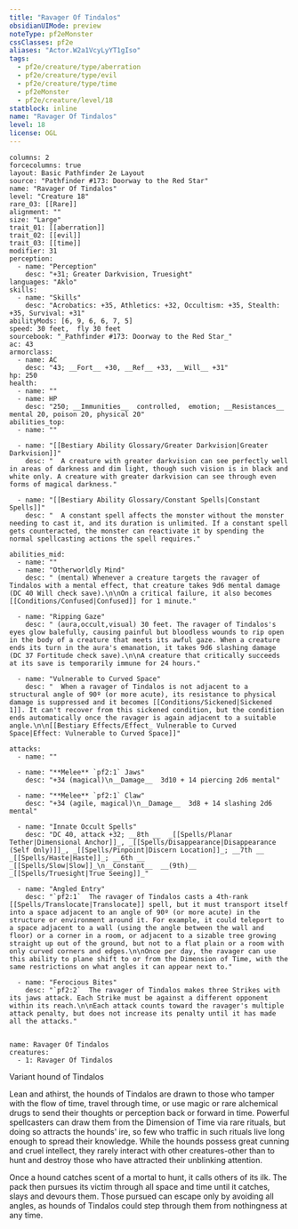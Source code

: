 ```yaml
---
title: "Ravager Of Tindalos"
obsidianUIMode: preview
noteType: pf2eMonster
cssClasses: pf2e
aliases: "Actor.W2a1VcyLyYT1gIso" 
tags:
  - pf2e/creature/type/aberration
  - pf2e/creature/type/evil
  - pf2e/creature/type/time
  - pf2eMonster
  - pf2e/creature/level/18
statblock: inline
name: "Ravager Of Tindalos"
level: 18
license: OGL
---
```


```statblock
columns: 2
forcecolumns: true
layout: Basic Pathfinder 2e Layout
source: "Pathfinder #173: Doorway to the Red Star"
name: "Ravager Of Tindalos"
level: "Creature 18"
rare_03: [[Rare]]
alignment: ""
size: "Large"
trait_01: [[aberration]]
trait_02: [[evil]]
trait_03: [[time]]
modifier: 31
perception:
  - name: "Perception"
    desc: "+31; Greater Darkvision, Truesight"
languages: "Aklo"
skills:
  - name: "Skills"
    desc: "Acrobatics: +35, Athletics: +32, Occultism: +35, Stealth: +35, Survival: +31"
abilityMods: [6, 9, 6, 6, 7, 5]
speed: 30 feet,  fly 30 feet
sourcebook: "_Pathfinder #173: Doorway to the Red Star_"
ac: 43
armorclass:
  - name: AC
    desc: "43; __Fort__ +30, __Ref__ +33, __Will__ +31"
hp: 250
health:
  - name: ""
  - name: HP
    desc: "250; __Immunities__  controlled,  emotion; __Resistances__ mental 20, poison 20, physical 20"
abilities_top:
  - name: ""

  - name: "[[Bestiary Ability Glossary/Greater Darkvision|Greater Darkvision]]"
    desc: "  A creature with greater darkvision can see perfectly well in areas of darkness and dim light, though such vision is in black and white only. A creature with greater darkvision can see through even forms of magical darkness."

  - name: "[[Bestiary Ability Glossary/Constant Spells|Constant Spells]]"
    desc: "  A constant spell affects the monster without the monster needing to cast it, and its duration is unlimited. If a constant spell gets counteracted, the monster can reactivate it by spending the normal spellcasting actions the spell requires."

abilities_mid:
  - name: ""
  - name: "Otherworldly Mind"
    desc: " (mental) Whenever a creature targets the ravager of Tindalos with a mental effect, that creature takes 9d6 mental damage (DC 40 Will check save).\n\nOn a critical failure, it also becomes [[Conditions/Confused|Confused]] for 1 minute."

  - name: "Ripping Gaze"
    desc: " (aura,occult,visual) 30 feet. The ravager of Tindalos's eyes glow balefully, causing painful but bloodless wounds to rip open in the body of a creature that meets its awful gaze. When a creature ends its turn in the aura's emanation, it takes 9d6 slashing damage (DC 37 Fortitude check save).\n\nA creature that critically succeeds at its save is temporarily immune for 24 hours."

  - name: "Vulnerable to Curved Space"
    desc: "  When a ravager of Tindalos is not adjacent to a structural angle of 90º (or more acute), its resistance to physical damage is suppressed and it becomes [[Conditions/Sickened|Sickened 1]]. It can't recover from this sickened condition, but the condition ends automatically once the ravager is again adjacent to a suitable angle.\n\n[[Bestiary Effects/Effect_ Vulnerable to Curved Space|Effect: Vulnerable to Curved Space]]"

attacks:
  - name: ""

  - name: "**Melee** `pf2:1` Jaws"
    desc: "+34 (magical)\n__Damage__  3d10 + 14 piercing 2d6 mental"

  - name: "**Melee** `pf2:1` Claw"
    desc: "+34 (agile, magical)\n__Damage__  3d8 + 14 slashing 2d6 mental"

  - name: "Innate Occult Spells"
    desc: "DC 40, attack +32; __8th __  _[[Spells/Planar Tether|Dimensional Anchor]]_, _[[Spells/Disappearance|Disappearance (Self Only)]]_, _[[Spells/Pinpoint|Discern Location]]_; __7th __  _[[Spells/Haste|Haste]]_; __6th __  _[[Spells/Slow|Slow]]_\n__Constant__  __(9th)__ _[[Spells/Truesight|True Seeing]]_"

  - name: "Angled Entry"
    desc: "`pf2:1`  The ravager of Tindalos casts a 4th-rank [[Spells/Translocate|Translocate]] spell, but it must transport itself into a space adjacent to an angle of 90º (or more acute) in the structure or environment around it. For example, it could teleport to a space adjacent to a wall (using the angle between the wall and floor) or a corner in a room, or adjacent to a sizable tree growing straight up out of the ground, but not to a flat plain or a room with only curved corners and edges.\n\nOnce per day, the ravager can use this ability to plane shift to or from the Dimension of Time, with the same restrictions on what angles it can appear next to."

  - name: "Ferocious Bites"
    desc: "`pf2:2`  The ravager of Tindalos makes three Strikes with its jaws attack. Each Strike must be against a different opponent within its reach.\n\nEach attack counts toward the ravager's multiple attack penalty, but does not increase its penalty until it has made all the attacks."
 
```

```encounter-table
name: Ravager Of Tindalos
creatures:
  - 1: Ravager Of Tindalos
```


Variant hound of Tindalos

Lean and athirst, the hounds of Tindalos are drawn to those who tamper with the flow of time, travel through time, or use magic or rare alchemical drugs to send their thoughts or perception back or forward in time. Powerful spellcasters can draw them from the Dimension of Time via rare rituals, but doing so attracts the hounds' ire, so few who traffic in such rituals live long enough to spread their knowledge. While the hounds possess great cunning and cruel intellect, they rarely interact with other creatures-other than to hunt and destroy those who have attracted their unblinking attention.

Once a hound catches scent of a mortal to hunt, it calls others of its ilk. The pack then pursues its victim through all space and time until it catches, slays and devours them. Those pursued can escape only by avoiding all angles, as hounds of Tindalos could step through them from nothingness at any time.
